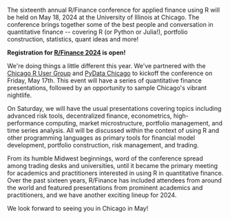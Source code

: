 The sixteenth annual R/Finance conference for applied finance using R will be
held on May 18, 2024 at the University of Illinois at Chicago. The conference
brings together some of the best people and conversation in quantitative
finance -- covering R (or Python or Julia!), portfolio construction,
statistics, quant ideas and more!

**Registration for [R/Finance 2024](https://go.uic.edu/RFinance2024 "R/Finance2024") is open!**

We're doing things a little different this year. We've partnered with the
[Chicago R User Group](https://www.meetup.com/chicago-r-user-group/) and
[PyData Chicago](https://www.meetup.com/pydatachi/) to kickoff the conference
on Friday, May 17th. This event will have a series of quantitative finance
presentations, followed by an opportunity to sample Chicago's vibrant nightlife.

On Saturday, we will have the usual presentations covering  topics including
advanced risk tools, decentralized finance, econometrics, high-performance
computing, market microstructure, portfolio management, and time series
analysis. All will be discussed within the context of using R and other
programming languages as primary tools for financial model development,
portfolio construction, risk management, and trading.

From its humble Midwest beginnings, word of the conference spread among trading
desks and universities, until it became the primary meeting for academics and
practitioners interested in using R in quantitative finance. Over the past
sixteen years, R/Finance has included attendees from around the world and
featured presentations from prominent academics and practitioners, and we have
another exciting lineup for 2024.

We look forward to seeing you in Chicago in May!
